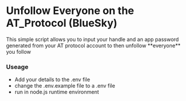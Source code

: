 <h1>Unfollow Everyone on the AT_Protocol (BlueSky)</h1>

<p>This simple script allows you to input your handle and an app password generated from your AT protocol account to then unfollow **everyone** you follow</p>

<h3>Useage</h3>
<p>
  <ul>
  <li> Add your details to the .env file </li>
  <li> change the .env.example file to a .env file </li>
  <li> run in node.js runtime environment </li>
  </ul>
</p>
